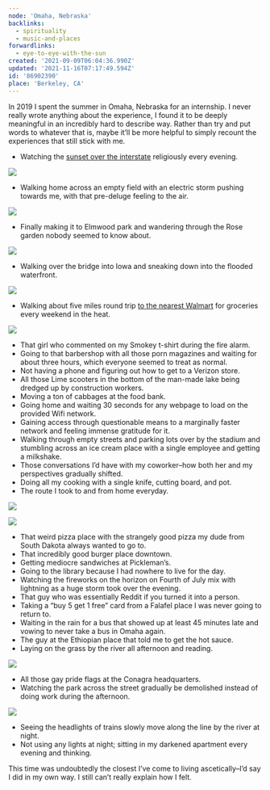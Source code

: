 ```yaml
---
node: 'Omaha, Nebraska'
backlinks:
  - spirituality
  - music-and-places
forwardlinks:
  - eye-to-eye-with-the-sun
created: '2021-09-09T06:04:36.990Z'
updated: '2021-11-16T07:17:49.594Z'
id: '86902390'
place: 'Berkeley, CA'
---
```


In 2019 I spent the summer in Omaha, Nebraska for an internship. I never really wrote anything about the experience, I found it to be deeply meaningful in an incredibly hard to describe way. Rather than try and put words to whatever that is, maybe it’ll be more helpful to simply recount the experiences that still stick with me.

- Watching the [sunset over the interstate](eye-to-eye-with-the-sun.md) religiously every evening.

![](images/86902390/BlijYbjebi.webp " ")

- Walking home across an empty field with an electric storm pushing towards me, with that pre-deluge feeling to the air.

![](images/86902390/NGJlByaGzb.webp " ")

- Finally making it to Elmwood park and wandering through the Rose garden nobody seemed to know about.

![](images/86902390/XEHcmkMJWQ.webp " ")

- Walking over the bridge into Iowa and sneaking down into the flooded waterfront.

![](images/86902390/LRJDsAfwnW.webp " ")

- Walking about five miles round trip [to the nearest Walmart](https://goo.gl/maps/DDojD4VyqvsSwskdA) for groceries every weekend in the heat. 

![](images/86902390/LedfIFLoIx.webp " ")

- That girl who commented on my Smokey t-shirt during the fire alarm.
- Going to that barbershop with all those porn magazines and waiting for about three hours, which everyone seemed to treat as normal.
- Not having a phone and figuring out how to get to a Verizon store.
- All those Lime scooters in the bottom of the man-made lake being dredged up by construction workers.
- Moving a ton of cabbages at the food bank.
- Going home and waiting 30 seconds for any webpage to load on the provided Wifi network.
- Gaining access through questionable means to a marginally faster network and feeling immense gratitude for it.
- Walking through empty streets and parking lots over by the stadium and stumbling across an ice cream place with a single employee and getting a milkshake.
- Those conversations I’d have with my coworker–how both her and my perspectives gradually shifted.
- Doing all my cooking with a single knife, cutting board, and pot. 
- The route I took to and from home everyday.

![](images/86902390/qriafLpjrT.webp " ")

![](images/86902390/aPoKWoiwVt.webp " ")

- That weird pizza place with the strangely good pizza my dude from South Dakota always wanted to go to.
- That incredibly good burger place downtown.
- Getting mediocre sandwiches at Pickleman’s.
- Going to the library because I had nowhere to live for the day.
- Watching the fireworks on the horizon on Fourth of July mix with lightning as a huge storm took over the evening.
- That guy who was essentially Reddit if you turned it into a person.
- Taking a “buy 5 get 1 free” card from a Falafel place I was never going to return to.
- Waiting in the rain for a bus that showed up at least 45 minutes late and vowing to never take a bus in Omaha again.
- The guy at the Ethiopian place that told me to get the hot sauce.
- Laying on the grass by the river all afternoon and reading.

![](images/86902390/kEpTQLnKnT.webp " ")

- All those gay pride flags at the Conagra headquarters.
- Watching the park across the street gradually be demolished instead of doing work during the afternoon.

![](images/86902390/JdSqBBGzCr.webp " ")

- Seeing the headlights of trains slowly move along the line by the river at night.
- Not using any lights at night; sitting in my darkened apartment every evening and thinking.

This time was undoubtedly the closest I’ve come to living ascetically–I’d say I did in my own way. I still can’t really explain how I felt. 
